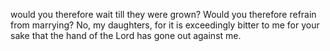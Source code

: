 would you therefore wait till they were grown? Would you therefore refrain from marrying? No, my daughters, for it is exceedingly bitter to me for your sake that the hand of the Lord has gone out against me.
